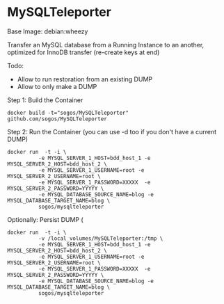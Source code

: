 # MySQLTeleporter

Base Image: debian:wheezy

Transfer an MySQL database from a Running Instance to an another, optimized for InnoDB transfer (re-create keys at end)

Todo: 

- Allow to run restoration from an existing DUMP
- Allow to only make a DUMP


Step 1: Build the Container

```
docker build -t="sogos/MySQLTeleporter" github.com/sogos/MySQLTeleporter
```

Step 2: Run the Container (you can use -d too if you don't have a current DUMP)

```
docker run  -t -i \
          -e MYSQL_SERVER_1_HOST=bdd_host_1 -e MYSQL_SERVER_2_HOST=bdd_host_2 \
          -e MYSQL_SERVER_1_USERNAME=root -e MYSQL_SERVER_2_USERNAME=root \
          -e MYSQL_SERVER_1_PASSWORD=XXXXX  -e MYSQL_SERVER_2_PASSWORD=YYYYY \
          -e MYSQL_DATABASE_SOURCE_NAME=blog -e MYSQL_DATABASE_TARGET_NAME=blog \
          sogos/mysqlteleporter
```

Optionally: Persist DUMP (
```
docker run  -t -i \
          -v /local_volumes/MySQLTeleporter:/tmp \
          -e MYSQL_SERVER_1_HOST=bdd_host_1 -e MYSQL_SERVER_2_HOST=bdd_host_2 \
          -e MYSQL_SERVER_1_USERNAME=root -e MYSQL_SERVER_2_USERNAME=root \
          -e MYSQL_SERVER_1_PASSWORD=XXXXX  -e MYSQL_SERVER_2_PASSWORD=YYYYY \
          -e MYSQL_DATABASE_SOURCE_NAME=blog -e MYSQL_DATABASE_TARGET_NAME=blog \
          sogos/mysqlteleporter
```

